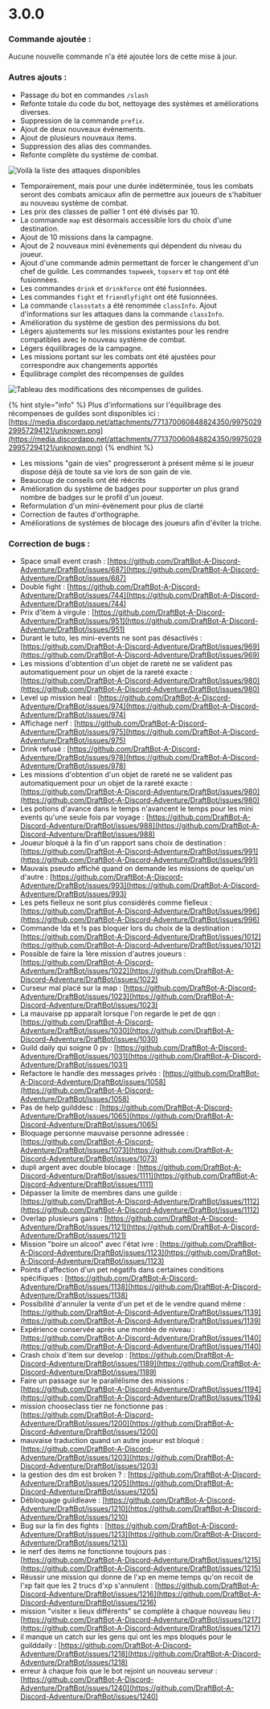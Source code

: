 # 3.0.0

### Commande ajoutée :

Aucune nouvelle commande n'a été ajoutée lors de cette mise à jour.

### Autres ajouts :

* Passage du bot en commandes `/slash`&#x20;
* Refonte totale du code du bot, nettoyage des systèmes et améliorations diverses.&#x20;
* Suppression de la commande `prefix`.&#x20;
* Ajout de deux nouveaux évènements.&#x20;
* Ajout de plusieurs nouveaux items.&#x20;
* Suppression des alias des commandes.&#x20;
* Refonte complète du système de combat.&#x20;

![Voilà la liste des attaques disponibles](<../.gitbook/assets/image (158).png>)

* Temporairement, mais pour une durée indéterminée, tous les combats seront des combats amicaux afin de permettre aux joueurs de s'habituer au nouveau système de combat.
* Les prix des classes de pallier 1 ont été divisés par 10.
* La commande `map` est désormais accessible lors du choix d'une destination.
* Ajout de 10 missions dans la campagne.&#x20;
* Ajout de 2 nouveaux mini évènements qui dépendent du niveau du joueur.&#x20;
* Ajout d'une commande admin permettant de forcer le changement d'un chef de guilde. Les commandes `topweek`, `topserv` et `top` ont été fusionnées.
* Les commandes `drink` et `drinkforce` ont été fusionnées.
* Les commandes `fight` et `friendlyfight` ont été fusionnées.&#x20;
* La commande `classstats` a été renommée `classInfo`. Ajout d'informations sur les attaques dans la commande `classInfo`.
* Amélioration du système de gestion des permissions du bot.
* Légers ajustements sur les missions existantes pour les rendre compatibles avec le nouveau système de combat.
* Légers équilibrages de la campagne.
* Les missions portant sur les combats ont été ajustées pour correspondre aux changements apportés
* Équilibrage complet des récompenses de guildes

![Tableau des modifications des récompenses de guildes.](<../.gitbook/assets/image (156).png>)

{% hint style="info" %}
Plus d'informations sur l'équilibrage des récompenses de guildes sont disponibles ici : [https://media.discordapp.net/attachments/771370060848824350/997502929957294121/unknown.png](https://media.discordapp.net/attachments/771370060848824350/997502929957294121/unknown.png)
{% endhint %}

* Les missions "gain de vies" progresseront à présent même si le joueur dispose déjà de toute sa vie lors de son gain de vie.&#x20;
* Beaucoup de conseils ont été réécrits&#x20;
* Amélioration du système de badges pour supporter un plus grand nombre de badges sur le profil d'un joueur.&#x20;
* Reformulation d'un mini-évènement pour plus de clarté&#x20;
* Correction de fautes d'orthographe.&#x20;
* Améliorations de systèmes de blocage des joueurs afin d'éviter la triche.

### **Correction de bugs :**

* Space small event crash : [https://github.com/DraftBot-A-Discord-Adventure/DraftBot/issues/687](https://github.com/DraftBot-A-Discord-Adventure/DraftBot/issues/687)
* Double fight : [https://github.com/DraftBot-A-Discord-Adventure/DraftBot/issues/744](https://github.com/DraftBot-A-Discord-Adventure/DraftBot/issues/744)
* Prix d’item à virgule : [https://github.com/DraftBot-A-Discord-Adventure/DraftBot/issues/951](https://github.com/DraftBot-A-Discord-Adventure/DraftBot/issues/951)
* Durant le tuto, les mini-events ne sont pas désactivés : [https://github.com/DraftBot-A-Discord-Adventure/DraftBot/issues/969](https://github.com/DraftBot-A-Discord-Adventure/DraftBot/issues/969)
* Les missions d'obtention d'un objet de rareté ne se valident pas automatiquement pour un objet de la rareté exacte : [https://github.com/DraftBot-A-Discord-Adventure/DraftBot/issues/980](https://github.com/DraftBot-A-Discord-Adventure/DraftBot/issues/980)
* Level up mission heal : [https://github.com/DraftBot-A-Discord-Adventure/DraftBot/issues/974](https://github.com/DraftBot-A-Discord-Adventure/DraftBot/issues/974)
* Affichage nerf : [https://github.com/DraftBot-A-Discord-Adventure/DraftBot/issues/975](https://github.com/DraftBot-A-Discord-Adventure/DraftBot/issues/975)
* Drink refusé : [https://github.com/DraftBot-A-Discord-Adventure/DraftBot/issues/978](https://github.com/DraftBot-A-Discord-Adventure/DraftBot/issues/978)
* Les missions d'obtention d'un objet de rareté ne se valident pas automatiquement pour un objet de la rareté exacte : [https://github.com/DraftBot-A-Discord-Adventure/DraftBot/issues/980](https://github.com/DraftBot-A-Discord-Adventure/DraftBot/issues/980)
* Les potions d'avance dans le temps n'avancent le temps pour les mini events qu'une seule fois par voyage : [https://github.com/DraftBot-A-Discord-Adventure/DraftBot/issues/988](https://github.com/DraftBot-A-Discord-Adventure/DraftBot/issues/988)
* Joueur bloqué à la fin d'un rapport sans choix de destination : [https://github.com/DraftBot-A-Discord-Adventure/DraftBot/issues/991](https://github.com/DraftBot-A-Discord-Adventure/DraftBot/issues/991)
* Mauvais pseudo affiché quand on demande les missions de quelqu'un d'autre : [https://github.com/DraftBot-A-Discord-Adventure/DraftBot/issues/993](https://github.com/DraftBot-A-Discord-Adventure/DraftBot/issues/993)
* Les pets fielleux ne sont plus considérés comme fielleux : [https://github.com/DraftBot-A-Discord-Adventure/DraftBot/issues/996](https://github.com/DraftBot-A-Discord-Adventure/DraftBot/issues/996)
* Commande !da et !s pas bloquer lors du choix de la destination : [https://github.com/DraftBot-A-Discord-Adventure/DraftBot/issues/1012](https://github.com/DraftBot-A-Discord-Adventure/DraftBot/issues/1012)
* Possible de faire la 1ère mission d'autres joueurs : [https://github.com/DraftBot-A-Discord-Adventure/DraftBot/issues/1022](https://github.com/DraftBot-A-Discord-Adventure/DraftBot/issues/1022)
* Curseur mal placé sur la map : [https://github.com/DraftBot-A-Discord-Adventure/DraftBot/issues/1023](https://github.com/DraftBot-A-Discord-Adventure/DraftBot/issues/1023)
* La mauvaise pp apparaît lorsque l'on regarde le pet de qqn : [https://github.com/DraftBot-A-Discord-Adventure/DraftBot/issues/1030](https://github.com/DraftBot-A-Discord-Adventure/DraftBot/issues/1030)
* Guild daily qui soigne 0 pv : [https://github.com/DraftBot-A-Discord-Adventure/DraftBot/issues/1031](https://github.com/DraftBot-A-Discord-Adventure/DraftBot/issues/1031)
* Refactore le handle des messages privés : [https://github.com/DraftBot-A-Discord-Adventure/DraftBot/issues/1058](https://github.com/DraftBot-A-Discord-Adventure/DraftBot/issues/1058)
* Pas de help guilddesc : [https://github.com/DraftBot-A-Discord-Adventure/DraftBot/issues/1065](https://github.com/DraftBot-A-Discord-Adventure/DraftBot/issues/1065)
* Bloquage personne mauvaise personne adressée : [https://github.com/DraftBot-A-Discord-Adventure/DraftBot/issues/1073](https://github.com/DraftBot-A-Discord-Adventure/DraftBot/issues/1073)
* dupli argent avec double blocage : [https://github.com/DraftBot-A-Discord-Adventure/DraftBot/issues/1111](https://github.com/DraftBot-A-Discord-Adventure/DraftBot/issues/1111)
* Dépasser la limite de membres dans une guilde : [https://github.com/DraftBot-A-Discord-Adventure/DraftBot/issues/1112](https://github.com/DraftBot-A-Discord-Adventure/DraftBot/issues/1112)
* Overlap plusieurs gains : [https://github.com/DraftBot-A-Discord-Adventure/DraftBot/issues/1121](https://github.com/DraftBot-A-Discord-Adventure/DraftBot/issues/1121)
* Mission "boire un alcool" avec l'état ivre : [https://github.com/DraftBot-A-Discord-Adventure/DraftBot/issues/1123](https://github.com/DraftBot-A-Discord-Adventure/DraftBot/issues/1123)
* Points d'affection d'un pet négatifs dans certaines conditions spécifiques : [https://github.com/DraftBot-A-Discord-Adventure/DraftBot/issues/1138](https://github.com/DraftBot-A-Discord-Adventure/DraftBot/issues/1138)
* Possibilité d'annuler la vente d'un pet et de le vendre quand même : [https://github.com/DraftBot-A-Discord-Adventure/DraftBot/issues/1139](https://github.com/DraftBot-A-Discord-Adventure/DraftBot/issues/1139)
* Expérience conservée après une montée de niveau : [https://github.com/DraftBot-A-Discord-Adventure/DraftBot/issues/1140](https://github.com/DraftBot-A-Discord-Adventure/DraftBot/issues/1140)
* Crash choix d'item sur develop : [https://github.com/DraftBot-A-Discord-Adventure/DraftBot/issues/1189](https://github.com/DraftBot-A-Discord-Adventure/DraftBot/issues/1189)
* Faire un passage sur le parallélisme des missions : [https://github.com/DraftBot-A-Discord-Adventure/DraftBot/issues/1194](https://github.com/DraftBot-A-Discord-Adventure/DraftBot/issues/1194)
* mission chooseclass tier ne fonctionne pas : [https://github.com/DraftBot-A-Discord-Adventure/DraftBot/issues/1200](https://github.com/DraftBot-A-Discord-Adventure/DraftBot/issues/1200)
* mauvaise traduction quand un autre joueur est bloqué : [https://github.com/DraftBot-A-Discord-Adventure/DraftBot/issues/1203](https://github.com/DraftBot-A-Discord-Adventure/DraftBot/issues/1203)
* la gestion des dm est broken ? : [https://github.com/DraftBot-A-Discord-Adventure/DraftBot/issues/1205](https://github.com/DraftBot-A-Discord-Adventure/DraftBot/issues/1205)
* Débloquage guildleave : [https://github.com/DraftBot-A-Discord-Adventure/DraftBot/issues/1210](https://github.com/DraftBot-A-Discord-Adventure/DraftBot/issues/1210)
* Bug sur la fin des fights : [https://github.com/DraftBot-A-Discord-Adventure/DraftBot/issues/1213](https://github.com/DraftBot-A-Discord-Adventure/DraftBot/issues/1213)
* le nerf des items ne fonctionne toujours pas : [https://github.com/DraftBot-A-Discord-Adventure/DraftBot/issues/1215](https://github.com/DraftBot-A-Discord-Adventure/DraftBot/issues/1215)
* Réussir une mission qui donne de l'xp en meme temps qu'on recoit de l'xp fait que les 2 trucs d'xp s'annulent : [https://github.com/DraftBot-A-Discord-Adventure/DraftBot/issues/1216](https://github.com/DraftBot-A-Discord-Adventure/DraftBot/issues/1216)
* mission "visiter x lieux différents" se complète à chaque nouveau lieu : [https://github.com/DraftBot-A-Discord-Adventure/DraftBot/issues/1217](https://github.com/DraftBot-A-Discord-Adventure/DraftBot/issues/1217)
* il manque un catch sur les gens qui ont les mps bloqués pour le guilddaily : [https://github.com/DraftBot-A-Discord-Adventure/DraftBot/issues/1218](https://github.com/DraftBot-A-Discord-Adventure/DraftBot/issues/1218)
* erreur à chaque fois que le bot rejoint un nouveau serveur : [https://github.com/DraftBot-A-Discord-Adventure/DraftBot/issues/1240](https://github.com/DraftBot-A-Discord-Adventure/DraftBot/issues/1240)
